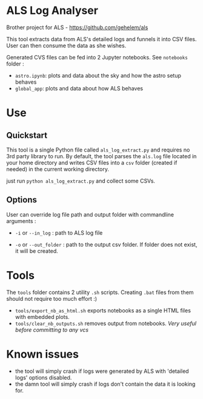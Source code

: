 # ALS Log Analyser
Brother project for ALS - https://github.com/gehelem/als

This tool extracts data from ALS's detailed logs and funnels it into CSV files. User can then consume the
data as she wishes.

Generated CVS files can be fed into 2 Jupyter notebooks. See `notebooks` folder :
- `astro.ipynb`: plots and data about the sky and how the astro setup behaves
- `global_app`: plots and data about how ALS behaves

# Use
## Quickstart

This tool is a single Python file called `als_log_extract.py` and requires no 3rd party library to run.
By default, the tool parses the `als.log` file located in your home directory and writes CSV files into
a `csv` folder (created if needed) in the current working directory.

just run `python als_log_extract.py` and collect some CSVs.

## Options

User can override log file path and output folder with commandline arguments :

- `-i` or `--in_log`
: path to ALS log file

- `-o` or `--out_folder`
: path to the output csv folder. If folder does not exist, it will be created.

# Tools

The `tools` folder contains 2 utility `.sh` scripts. Creating `.bat` files from them should not require 
too much effort :)

- `tools/export_nb_as_html.sh` exports notebooks as a single HTML files with embedded plots.
- `tools/clear_nb_outputs.sh` removes output from notebooks. *Very useful before committing to any vcs*

# Known issues

- the tool will simply crash if logs were generated by ALS with 'detailed logs' options disabled.
- the damn tool will simply crash if logs don't contain the data it is looking for.

